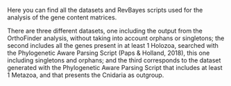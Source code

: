 Here you can find all the datasets and RevBayes scripts used for the analysis of the gene content matrices.

There are three different datasets, one including the output from the OrthoFinder analysis, without taking into account orphans or singletons; the second includes all the genes present in
at least 1 Holozoa, searched with the Phylogenetic Aware Parsing Script (Paps & Holland, 2018), this one including singletons and orphans; and the third corresponds to the dataset generated
with the Phylogenetic Aware Parsing Script that includes at least 1 Metazoa, and that presents the Cnidaria as outgroup.
